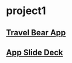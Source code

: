 # project1

## [Travel Bear App](https://wicked001.github.io/Group-Project-001/)

## [App Slide Deck](https://docs.google.com/presentation/d/1BlEvGMfdMj3Wbv4HbrHxUS5TOzqtNJKRUVNHrONgdjM/edit?usp=sharing)
